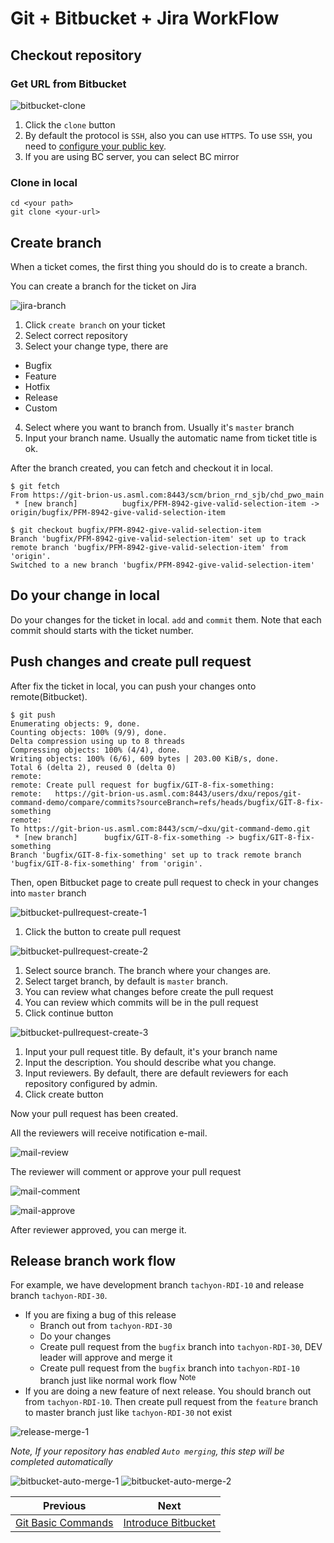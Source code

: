 # Git + Bitbucket + Jira WorkFlow

## Checkout repository

### Get URL from Bitbucket

![bitbucket-clone](images/bitbucket-clone.png)

1. Click the `clone` button
2. By default the protocol is `SSH`, also you can use `HTTPS`. To use `SSH`, you need to [configure your public key](https://confluence.atlassian.com/bitbucketserver0514/using-bitbucket-server/controlling-access-to-code/using-ssh-keys-to-secure-git-operations/ssh-user-keys-for-personal-use).
3. If you are using BC server, you can select BC mirror

### Clone in local

```
cd <your path>
git clone <your-url>
```

## Create branch

When a ticket comes, the first thing you should do is to create a branch. 

You can create a branch for the ticket on Jira

![jira-branch](images/jira-branch.png)

1. Click `create branch` on your ticket
2. Select correct repository
3. Select your change type, there are
  - Bugfix
  - Feature
  - Hotfix
  - Release
  - Custom
4. Select where you want to branch from. Usually it's `master` branch
5. Input your branch name. Usually the automatic name from ticket title is ok.

After the branch created, you can fetch and checkout it in local.

```
$ git fetch
From https://git-brion-us.asml.com:8443/scm/brion_rnd_sjb/chd_pwo_main
 * [new branch]          bugfix/PFM-8942-give-valid-selection-item -> origin/bugfix/PFM-8942-give-valid-selection-item

$ git checkout bugfix/PFM-8942-give-valid-selection-item 
Branch 'bugfix/PFM-8942-give-valid-selection-item' set up to track remote branch 'bugfix/PFM-8942-give-valid-selection-item' from 'origin'.
Switched to a new branch 'bugfix/PFM-8942-give-valid-selection-item'
```

## Do your change in local

Do your changes for the ticket in local. `add` and `commit` them. Note that each commit should starts with the ticket number.

## Push changes and create pull request

After fix the ticket in local, you can push your changes onto remote(Bitbucket).

```
$ git push
Enumerating objects: 9, done.
Counting objects: 100% (9/9), done.
Delta compression using up to 8 threads
Compressing objects: 100% (4/4), done.
Writing objects: 100% (6/6), 609 bytes | 203.00 KiB/s, done.
Total 6 (delta 2), reused 0 (delta 0)
remote:
remote: Create pull request for bugfix/GIT-8-fix-something:
remote:   https://git-brion-us.asml.com:8443/users/dxu/repos/git-command-demo/compare/commits?sourceBranch=refs/heads/bugfix/GIT-8-fix-something
remote:
To https://git-brion-us.asml.com:8443/scm/~dxu/git-command-demo.git
 * [new branch]      bugfix/GIT-8-fix-something -> bugfix/GIT-8-fix-something
Branch 'bugfix/GIT-8-fix-something' set up to track remote branch 'bugfix/GIT-8-fix-something' from 'origin'.
```

Then, open Bitbucket page to create pull request to check in your changes into `master` branch

![bitbucket-pullrequest-create-1](images/bitbucket-pullrequest-create-1.png)

1. Click the button to create pull request

![bitbucket-pullrequest-create-2](images/bitbucket-pullrequest-create-2.png) 

1. Select source branch. The branch where your changes are.
2. Select target branch, by default is `master` branch.
3. You can review what changes before create the pull request
4. You can review which commits will be in the pull request
5. Click continue button

![bitbucket-pullrequest-create-3](images/bitbucket-pullrequest-create-3.png)

1. Input your pull request title. By default, it's your branch name
2. Input the description. You should describe what you change.
3. Input reviewers. By default, there are default reviewers for each repository configured by admin.
4. Click create button

Now your pull request has been created. 

All the reviewers will receive notification e-mail.

![mail-review](images/bitbucket-mail-review.png)

The reviewer will comment or approve your pull request

![mail-comment](images/bitbucket-mail-comment.png)

![mail-approve](images/bitbucket-mail-approve.png)

After reviewer approved, you can merge it.

## Release branch work flow

For example, we have development branch `tachyon-RDI-10` and release branch `tachyon-RDI-30`.

- If you are fixing a bug of this release
  - Branch out from `tachyon-RDI-30`
  - Do your changes
  - Create pull request from the `bugfix` branch into `tachyon-RDI-30`, DEV leader will approve and merge it
  - Create pull request from the `bugfix` branch into `tachyon-RDI-10` branch just like normal work flow <sup>Note</sup>
- If you are doing a new feature of next release. You should branch out from `tachyon-RDI-10`. Then create pull request from the `feature` branch to master branch just like `tachyon-RDI-30` not exist
  
![release-merge-1](images/release-merge-1.png)

*Note, If your repository has enabled `Auto merging`, this step will be completed automatically*

![bitbucket-auto-merge-1](images/bitbucket-auto-merge-1.png)
![bitbucket-auto-merge-2](images/bitbucket-auto-merge-2.png)

<!-- PAGE TABLE START -->

| Previous | Next |
| --- | --- |
| [Git Basic Commands](2-Basics.md) | [Introduce Bitbucket](4-Bitbucket.md) |

<!-- PAGE TABLE END -->
